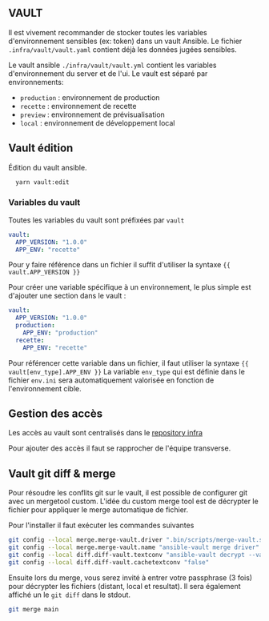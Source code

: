 ## VAULT

Il est vivement recommander de stocker toutes les variables d'environnement sensibles (ex: token) dans un vault Ansible.
Le fichier `.infra/vault/vault.yaml` contient déjà les données jugées sensibles.

Le vault ansible `./infra/vault/vault.yml` contient les variables d'environnement du server et de l'ui. Le vault est séparé par environnements:

- `production` : environnement de production
- `recette` : environnement de recette
- `preview` : environnement de prévisualisation
- `local` : environnement de développement local

## Vault édition

Édition du vault ansible.

```bash
  yarn vault:edit
```

### Variables du vault

Toutes les variables du vault sont préfixées par `vault`

```yaml
vault:
  APP_VERSION: "1.0.0"
  APP_ENV: "recette"
```

Pour y faire référence dans un fichier il suffit d'utiliser la syntaxe `{{ vault.APP_VERSION }}`

Pour créer une variable spécifique à un environnement, le plus simple est d'ajouter une section dans le vault :

```yaml
vault:
  APP_VERSION: "1.0.0"
  production:
    APP_ENV: "production"
  recette:
    APP_ENV: "recette"
```

Pour référencer cette variable dans un fichier, il faut utiliser la syntaxe `{{ vault[env_type].APP_ENV }}`
La variable `env_type` qui est définie dans le fichier `env.ini` sera automatiquement valorisée en fonction de
l'environnement cible.

## Gestion des accès

Les accès au vault sont centralisés dans le [repository infra](https://github.com/mission-apprentissage/ij-infra)

Pour ajouter des accès il faut se rapprocher de l'équipe transverse.

## Vault git diff & merge

Pour résoudre les conflits git sur le vault, il est possible de configurer git avec un mergetool custom. L'idée du custom merge tool est de décrypter le fichier pour appliquer le merge automatique de fichier.

Pour l'installer il faut exécuter les commandes suivantes

```bash
git config --local merge.merge-vault.driver ".bin/scripts/merge-vault.sh %O %A %B"
git config --local merge.merge-vault.name "ansible-vault merge driver"
git config --local diff.diff-vault.textconv "ansible-vault decrypt --vault-password-file='.bin/scripts/get-vault-password-client.sh' --output -"
git config --local diff.diff-vault.cachetextconv "false"
```

Ensuite lors du merge, vous serez invité à entrer votre passphrase (3 fois) pour décrypter les fichiers (distant, local et resultat). Il sera également affiché un le `git diff` dans le stdout.

```bash
git merge main
```
